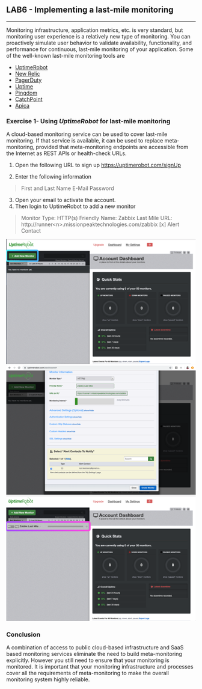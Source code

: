 ## LAB6 - Implementing a last-mile monitoring
---

Monitoring infrastructure, application metrics, etc. is very standard, but monitoring user experience is a relatively new type of monitoring. You can proactively simulate user behavior to validate availability, functionality, and performance for continuous, last-mile monitoring of your application. Some of the well-known last-mile monitoring tools are 

* [UptimeRobot](https://uptimerobot.com/)
* [New Relic](https://newrelic.com/signup?trial=apm)
* [PagerDuty](https://www.pagerduty.com)
* [Uptime](https://uptime.com)
* [Pingdom](https://www.pingdom.com/sign-up/)
* [CatchPoint](https://www.catchpoint.com)
* [Apica](https://resources.apicasystems.com/trial)



### Exercise 1- Using *UptimeRobot* for last-mile monitoring

A cloud-based monitoring service can be used to cover last-mile monitoring. If that service is available, it can be used to replace meta-monitoring, provided that meta-monitoring endpoints are accessible from the Internet as REST APIs or health-check URLs.

1. Open the following URL to sign up
https://uptimerobot.com/signUp

2. Enter the following information

> First and Last Name
> E-Mail
> Password

3. Open your email to activate the account.
4. Then login to UptimeRobot to add a new monitor

> Monitor Type: HTTP(s)
> Friendly Name: Zabbix Last Mile
> URL: http://runner\<n\>.missionpeaktechnologies.com/zabbix
> [x] Alert Contact

![UptimeRobot](images/uptimerobot-last-mile-1.png)
![UptimeRobot](images/uptimerobot-last-mile-2.png)
![UptimeRobot](images/uptimerobot-last-mile-3.png)

### Conclusion

A combination of access to public cloud-based infrastructure and SaaS based monitoring services eliminate the need to build meta-monitoring explicitly. However you still need to ensure that your monitoring is monitored. It is important that your monitoring infrastructure and processes cover all the requirements of meta-monitoring to make the overall monitoring system highly reliable.